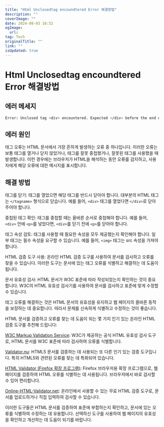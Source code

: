 ```yaml
---
title: "Html Unclosedtag encoundtered Error 해결방법"
description: ""
coverImage: ""
date: 2024-08-03 16:52
ogImage:
  url:
tag: Tech
originalTitle: ""
link: ""
isUpdated: true
---
```


# Html Unclosedtag encoundtered Error 해결방법

## 에러 메세지

```bash
Error: Unclosed tag <div> encountered. Expected </div> before the end of the document.
```

## 에러 원인

태그 오류는 HTML 문서에서 가장 흔하게 발생하는 오류 중 하나입니다. 이러한 오류는 보통 태그를 열거나 닫지 않았거나, 태그를 잘못 중첩했거나, 잘못된 태그를 사용했을 때 발생합니다. 이런 경우에는 브라우저가 HTML을 해석하는 동안 오류를 감지하고, 사용자에게 해당 오류에 대한 메시지를 표시합니다.

## 해결 방법

태그를 닫기: 태그를 열었으면 해당 태그를 반드시 닫아야 합니다. 대부분의 HTML 태그는 `</tagname>` 형식으로 닫습니다. 예를 들어, `<div>` 태그를 열었다면 `</div>`로 닫아주어야 합니다.

중첩된 태그 확인: 태그를 중첩할 때는 올바른 순서로 중첩해야 합니다. 예를 들어, `<div>` 안에 `<p>`를 넣었다면, `<div>`를 닫기 전에 `<p>`를 닫아야 합니다.

태그 속성 검토: 태그를 사용할 때 필요한 속성을 모두 제공했는지 확인해야 합니다. 일부 태그는 필수 속성을 요구할 수 있습니다. 예를 들어, `<img>` 태그는 src 속성을 가져야 합니다.

HTML 검증 도구 사용: 온라인 HTML 검증 도구를 사용하여 문서를 검사하고 오류를 찾을 수 있습니다. 이러한 도구는 문서에 있는 태그 오류를 식별하고 해결하는 데 도움이 됩니다.

문서 유효성 검사: HTML 문서가 W3C 표준에 따라 작성되었는지 확인하는 것이 중요합니다. W3C의 HTML 유효성 검사기를 사용하여 문서를 검사하고 표준에 맞게 수정할 수 있습니다.

태그 오류를 해결하는 것은 HTML 문서의 유효성을 유지하고 웹 페이지의 올바른 동작을 보장하는 데 중요합니다. 따라서 문제를 신속하게 식별하고 수정하는 것이 좋습니다.

HTML 문서를 검증하고 오류를 찾는 데 도움이 되는 몇 가지 인기 있는 온라인 HTML 검증 도구를 추천해 드립니다:

<!-- seedividend - 사각형 -->

<ins class="adsbygoogle"
     style="display:block"
     data-ad-client="ca-pub-4877378276818686"
     data-ad-slot="1898504329"
     data-ad-format="auto"
     data-full-width-responsive="true"></ins>

<script>
     (adsbygoogle = window.adsbygoogle || []).push({});
</script>

[W3C Markup Validation Service](https://validator.w3.org/): W3C가 제공하는 공식 HTML 유효성 검사 도구로, HTML 문서를 W3C 표준에 따라 검사하여 오류를 식별합니다.

[Validator.nu](https://validator.nu/): HTML5 문서를 검증하는 데 사용되는 또 다른 인기 있는 검증 도구입니다. 특히 HTML5와 관련된 오류를 찾는 데 특화되어 있습니다.

[HTML Validator (Firefox 확장 프로그램)](https://addons.mozilla.org/en-US/firefox/addon/html-validator/): Firefox 브라우저용 확장 프로그램으로, 웹 페이지를 검증하여 HTML 오류를 식별하는 데 사용됩니다. 브라우저에서 바로 검사할 수 있어 편리합니다.

[Online-HTML-Validator.net](https://www.online-html-validator.net/): 온라인에서 사용할 수 있는 무료 HTML 검증 도구로, 문서를 업로드하거나 직접 입력하여 검사할 수 있습니다.

이러한 도구들은 HTML 문서를 검증하여 표준에 부합하는지 확인하고, 문서에 있는 오류를 식별하여 수정하는 데 유용합니다. 선택하신 도구를 사용하여 웹 페이지의 유효성을 확인하고 개선하는 데 도움이 되기를 바랍니다.
